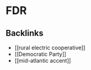 # FDR



## Backlinks

-   [[rural electric cooperative]]
-   [[Democratic Party]]
-   [[mid-atlantic accent]]

